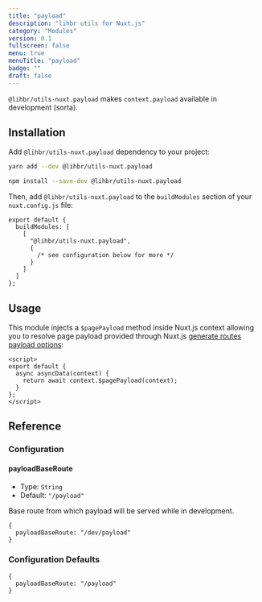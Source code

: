 ```yaml
---
title: "payload"
description: "lihbr utils for Nuxt.js"
category: "Modules"
version: 0.1
fullscreen: false
menu: true
menuTitle: "payload"
badge: ""
draft: false
---
```


`@lihbr/utils-nuxt.payload` makes `context.payload` available in development (sorta).

## Installation

Add `@lihbr/utils-nuxt.payload` dependency to your project:

<d-code-group>
  <d-code-block label="Yarn" active>

```bash
yarn add --dev @lihbr/utils-nuxt.payload
```

  </d-code-block>
  <d-code-block label="npm">

```bash
npm install --save-dev @lihbr/utils-nuxt.payload
```

  </d-code-block>
</d-code-group>

Then, add `@lihbr/utils-nuxt.payload` to the `buildModules` section of your `nuxt.config.js` file:

```javascript[nuxt.config.js]
export default {
  buildModules: [
    [
      "@lihbr/utils-nuxt.payload",
      {
        /* see configuration below for more */
      }
    ]
  ]
};
```

## Usage

This module injects a `$pagePayload` method inside Nuxt.js context allowing you to resolve page payload provided through Nuxt.js [generate routes payload options](https://nuxtjs.org/guides/configuration-glossary/configuration-generate#speeding-up-dynamic-route-generation-with-payload):

```vue[~/pages/index.vue]
<script>
export default {
  async asyncData(context) {
    return await context.$pagePayload(context);
  }
};
</script>
```

## Reference

### Configuration

#### payloadBaseRoute

- Type: `String`
- Default: `"/payload"`

Base route from which payload will be served while in development.

<!-- prettier-ignore-start -->
```javascript[module‏‏‎‏‏‎ options]
{
  payloadBaseRoute: "/dev/payload"
}
```
<!-- prettier-ignore-end -->

### Configuration Defaults

<!-- prettier-ignore-start -->
```javascript[module‏‏‎ options]
{
  payloadBaseRoute: "/payload"
}
```
<!-- prettier-ignore-end -->
